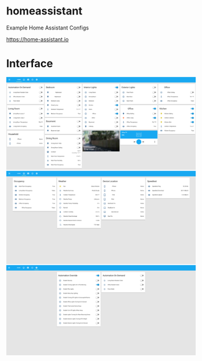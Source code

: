 # homeassistant
Example Home Assistant Configs

https://home-assistant.io

# Interface
![UI](images/home-screenshot.jpg)
![UI](images/sensors-screenshot.jpg)
![UI](images/automation-screenshot.jpg)
